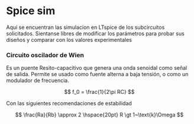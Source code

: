 # Spice sim 

Aquí se encuentran las simulacion en LTspice de los subcircuitos solicitados. Sientanse libres de modificar los parámetros para probar sus diseños y comparar con los valores experimentales 

### Circuito oscilador de Wien 
Es un puente Resito-capacitivo que genera una onda senoidal como señal de salida. Permite se usado como fuente alterna a baja tensión, o como un modulador de frecuencia. 

$$
    f_0 = \frac{1}{2\pi RC}
$$

Con las siguientes recomendaciones de estabilidad 

$$
    \frac{Ra}{Rb} \approx 2 \hspace{20pt} R \gt 1~\text{k}\Omega 
$$


